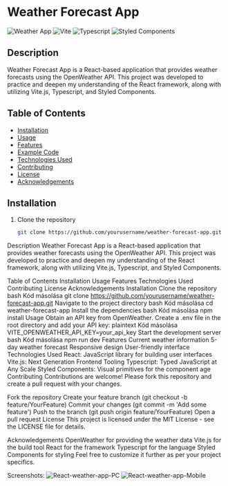 # Weather Forecast App

![Weather App](https://img.shields.io/badge/Weather%20App-React-blue.svg)
![Vite](https://img.shields.io/badge/Built%20with-Vite.js-orange.svg)
![Typescript](https://img.shields.io/badge/Language-Typescript-blue.svg)
![Styled Components](https://img.shields.io/badge/Styled%20with-Styled%20Components-pink.svg)

## Description

Weather Forecast App is a React-based application that provides weather forecasts using the OpenWeather API. This project was developed to practice and deepen my understanding of the React framework, along with utilizing Vite.js, Typescript, and Styled Components.

## Table of Contents

- [Installation](#installation)
- [Usage](#usage)
- [Features](#features)
- [Example Code](#example-code)
- [Technologies Used](#technologies-used)
- [Contributing](#contributing)
- [License](#license)
- [Acknowledgements](#acknowledgements)

## Installation

1. Clone the repository
   ```bash
   git clone https://github.com/yourusername/weather-forecast-app.git

Description
Weather Forecast App is a React-based application that provides weather forecasts using the OpenWeather API. This project was developed to practice and deepen my understanding of the React framework, along with utilizing Vite.js, Typescript, and Styled Components.

Table of Contents
Installation
Usage
Features
Technologies Used
Contributing
License
Acknowledgements
Installation
Clone the repository
bash
Kód másolása
git clone https://github.com/yourusername/weather-forecast-app.git
Navigate to the project directory
bash
Kód másolása
cd weather-forecast-app
Install the dependencies
bash
Kód másolása
npm install
Usage
Obtain an API key from OpenWeather.
Create a .env file in the root directory and add your API key:
plaintext
Kód másolása
VITE_OPENWEATHER_API_KEY=your_api_key
Start the development server
bash
Kód másolása
npm run dev
Features
Current weather information
5-day weather forecast
Responsive design
User-friendly interface
Technologies Used
React: JavaScript library for building user interfaces
Vite.js: Next Generation Frontend Tooling
Typescript: Typed JavaScript at Any Scale
Styled Components: Visual primitives for the component age
Contributing
Contributions are welcome! Please fork this repository and create a pull request with your changes.

Fork the repository
Create your feature branch (git checkout -b feature/YourFeature)
Commit your changes (git commit -m 'Add some feature')
Push to the branch (git push origin feature/YourFeature)
Open a pull request
License
This project is licensed under the MIT License - see the LICENSE file for details.

Acknowledgements
OpenWeather for providing the weather data
Vite.js for the build tool
React for the framework
Typescript for the language
Styled Components for styling
Feel free to customize it further as per your project specifics.

Screenshots:
![React-weather-app-PC](https://github.com/tamasposta/React-Weather-App/assets/134706837/6cd4a55d-08f7-4c65-b764-2086e78d9787)
![React-weather-app-Mobile](https://github.com/tamasposta/React-Weather-App/assets/134706837/2c47524a-7256-46ed-a791-32c8d594fe65)

